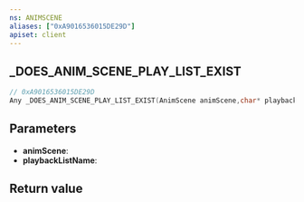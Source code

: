 ```yaml
---
ns: ANIMSCENE
aliases: ["0xA9016536015DE29D"]
apiset: client
---
```

## _DOES_ANIM_SCENE_PLAY_LIST_EXIST

```c
// 0xA9016536015DE29D
Any _DOES_ANIM_SCENE_PLAY_LIST_EXIST(AnimScene animScene,char* playbackListName);
```


## Parameters
* **animScene**:
* **playbackListName**:

## Return value